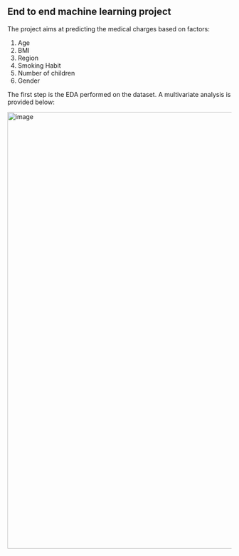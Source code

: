 ## End to end machine learning project

The project aims at predicting the medical charges based on factors: 
1. Age
2. BMI
3. Region
4. Smoking Habit
5. Number of children
6. Gender

The first step is the EDA performed on the dataset. 
A multivariate analysis is provided below: 

<img width="1093" height="980" alt="image" src="https://github.com/user-attachments/assets/08fb6e2b-fbdd-4831-b0ad-455d4e2c53c4" />
